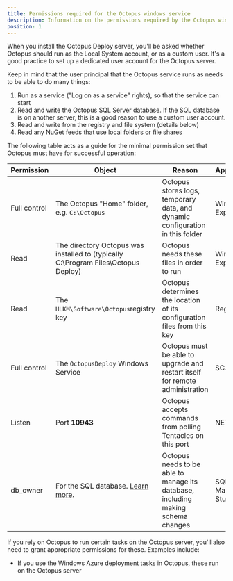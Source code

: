 ```yaml
---
title: Permissions required for the Octopus windows service
description: Information on the permissions required by the Octopus windows service to operate.
position: 1
---
```


When you install the Octopus Deploy server, you'll be asked whether Octopus should run as the Local System account, or as a custom user. It's a good practice to set up a dedicated user account for the Octopus server.

Keep in mind that the user principal that the Octopus service runs as needs to be able to do many things:

1. Run as a service ("Log on as a service" rights), so that the service can start
2. Read and write the Octopus SQL Server database. If the SQL database is on another server, this is a good reason to use a custom user account.
3. Read and write from the registry and file system (details below)
4. Read any NuGet feeds that use local folders or file shares

The following table acts as a guide for the minimal permission set that Octopus must have for successful operation:

| Permission | Object | Reason | Applied with |
| --- | --- | --- | --- |
| Full control | The Octopus "Home" folder, e.g. `C:\Octopus` | Octopus stores logs, temporary data, and dynamic configuration in this folder | Windows Explorer |
| Read | The directory Octopus was installed to (typically C:\Program Files\Octopus Deploy) | Octopus needs these files in order to run | Windows Explorer |
| Read | The `HLKM\Software\Octopus`registry key | Octopus determines the location of its configuration files from this key | Regedit |
| Full control | The `OctopusDeploy` Windows Service | Octopus must be able to upgrade and restart itself for remote administration | SC.EXE |
| Listen | Port **10943** | Octopus accepts commands from polling Tentacles on this port | NETSH.EXE |
| db\_owner | For the SQL database. [Learn more](/docs/installation/installing-octopus/sql-server-database-requirements.md). | Octopus needs to be able to manage its database, including making schema changes | SQL Server Management Studio |

If you rely on Octopus to run certain tasks on the Octopus server, you'll also need to grant appropriate permissions for these. Examples include:

- If you use the Windows Azure deployment tasks in Octopus, these run on the Octopus server
